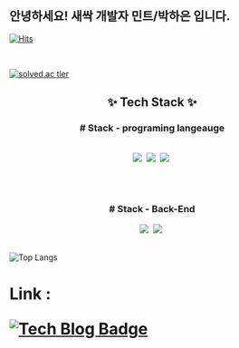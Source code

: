 ## 안녕하세요! 새싹 개발자 민트/박하은 입니다.
  [![Hits](https://hits.seeyoufarm.com/api/count/incr/badge.svg?url=https%3A%2F%2Fgithub.com%2Fzzsza)](https://hits.seeyoufarm.com) 

<br>

[![solved.ac tier](http://mazassumnida.wtf/api/v2/generate_badge?boj=haeun9634)](https://solved.ac/{userid})


<h2 align="center">✨ Tech Stack ✨</h2>
<h3 align ="center"># Stack - programing langeauge </h3>

<br>

<div align="center">
<img src="https://img.shields.io/badge/C++-00599C?style=flat-square&logo=C%2B%2B&logoColor=white"/>&nbsp
<img src="https://img.shields.io/badge/C-A8B9CC?style=flat-square&logo=C%2B%2B&logoColor=white"/>&nbsp
<img src="https://img.shields.io/badge/JavaScript-F7DF1E?style=flat-square&logo=C%2B%2B&logoColor=white"/>&nbsp
</div>

<br><br>

<h3 align ="center"># Stack - Back-End </h3>
<div align="center">
<img src="https://img.shields.io/badge/Node.JS-5FA04E?style=flat-square&logo=C%2B%2B&logoColor=white"/>&nbsp
<img src="https://img.shields.io/badge/MySql-4479A1?style=flat-square&logo=C%2B%2B&logoColor=white"/>&nbsp
</div>


<br>

![Top Langs](https://github-readme-stats.vercel.app/api/top-langs/?username=haeun9634&layout=compact)

<h1> Link : 
  
  [![Tech Blog Badge](http://img.shields.io/badge/-Tech%20blog-red?style=flat-square&logo=tistory&link=https://mint10.tistory.com/)](https://mint10.tistory.com/)</h1>
  




<!--*haeun9634/haeun9634** is a ✨ _special_ ✨ repository because its `README.md` (this file) appears on your GitHub profile.

Here are some ideas to get you started:

- 🔭 I’m currently working on ...
- 🌱 I’m currently learning ...
- 👯 I’m looking to collaborate on ...
- 🤔 I’m looking for help with ...
- 💬 Ask me about ...
- 📫 How to reach me: ...
- 😄 Pronouns: ...
- ⚡ Fun fact: ...

![Top Langs](https://github-readme-stats.vercel.app/api/top-langs/?username=haeun9634&layout=compact)
[![Anurag's GitHub stats](https://github-readme-stats.vercel.app/api?username=haeun9634&show_icons=true&theme=radical)]
-->
